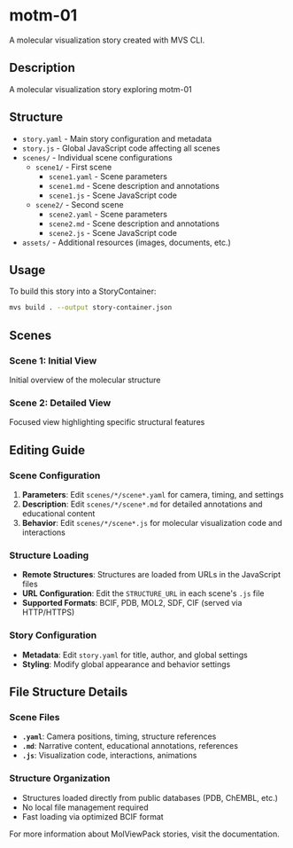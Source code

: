 # motm-01

A molecular visualization story created with MVS CLI.

## Description

A molecular visualization story exploring motm-01

## Structure

- `story.yaml` - Main story configuration and metadata
- `story.js` - Global JavaScript code affecting all scenes
- `scenes/` - Individual scene configurations
  - `scene1/` - First scene
    - `scene1.yaml` - Scene parameters
    - `scene1.md` - Scene description and annotations
    - `scene1.js` - Scene JavaScript code
  - `scene2/` - Second scene
    - `scene2.yaml` - Scene parameters
    - `scene2.md` - Scene description and annotations
    - `scene2.js` - Scene JavaScript code
- `assets/` - Additional resources (images, documents, etc.)

## Usage

To build this story into a StoryContainer:

```bash
mvs build . --output story-container.json
```

## Scenes

### Scene 1: Initial View
Initial overview of the molecular structure

### Scene 2: Detailed View
Focused view highlighting specific structural features

## Editing Guide

### Scene Configuration
1. **Parameters**: Edit `scenes/*/scene*.yaml` for camera, timing, and settings
2. **Description**: Edit `scenes/*/scene*.md` for detailed annotations and educational content
3. **Behavior**: Edit `scenes/*/scene*.js` for molecular visualization code and interactions

### Structure Loading
- **Remote Structures**: Structures are loaded from URLs in the JavaScript files
- **URL Configuration**: Edit the `STRUCTURE_URL` in each scene's `.js` file
- **Supported Formats**: BCIF, PDB, MOL2, SDF, CIF (served via HTTP/HTTPS)

### Story Configuration
- **Metadata**: Edit `story.yaml` for title, author, and global settings
- **Styling**: Modify global appearance and behavior settings

## File Structure Details

### Scene Files
- **`.yaml`**: Camera positions, timing, structure references
- **`.md`**: Narrative content, educational annotations, references
- **`.js`**: Visualization code, interactions, animations

### Structure Organization
- Structures loaded directly from public databases (PDB, ChEMBL, etc.)
- No local file management required
- Fast loading via optimized BCIF format

For more information about MolViewPack stories, visit the documentation.
